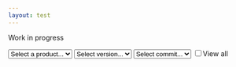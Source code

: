 ```yaml
---
layout: test
---
```

Work in progress
<div class="container">
    <select name="product" id="product">
        <option value="initial">Select a product...</option>
    </select>
    <select name="version" id="version">
        <option value="initial">Select version...</option>
    </select>
    <select name="sha" id="sha">
        <option value="initial">Select commit...</option>
    </select>
    <input type="checkbox" name="viewall" id="viewall">View all
    <br>
    <div class="info" style="white-space: pre-line"></div>
    <div class="viewcontainer"></div>
</div>